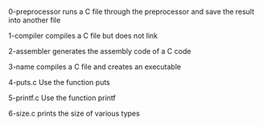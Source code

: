 0-preprocessor
runs a C file through the preprocessor and save the result into another file

1-compiler
compiles a C file but does not link

2-assembler
generates the assembly code of a C code

3-name
compiles a C file and creates an executable

4-puts.c
Use the function puts

5-printf.c
Use the function printf

6-size.c
prints the size of various types
